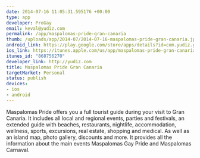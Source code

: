 ```yaml
--- 
date: 2014-07-16 11:05:31.595176 +00:00
type: app
developer: ProGay
email: keval@yudiz.com
permalink: /app/maspalomas-pride-gran-canaria
thumb: /uploads/app/2014-07/2014-07-16-maspalomas-pride-gran-canaria.jpg
android_link: https://play.google.com/store/apps/details?id=com.yudiz.grancanaria&hl=en
ios_link: https://itunes.apple.com/us/app/maspalomas-pride-gran-canaria/id868756270
itunes_id: "868756270"
developer_link: http://yudiz.com
title: Maspalomas Pride Gran Canaria
targetMarket: Personal
status: publish
devices: 
- ios
- android
---
```


Maspalomas Pride offers you a full tourist guide during your visit to Gran Canaria. It includes all local and regional events, parties and festivals, an extended guide with beaches, restaurants, nightlife, accommodation, wellness, sports, excursions, real estate, shopping and medical. As well as an island map, photo gallery, discounts and more. It provides all the information about the main events Maspalomas Gay Pride and Maspalomas Carnaval.
